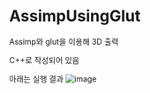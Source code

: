 # AssimpUsingGlut
Assimp와 glut을 이용해 3D 출력

C++로 작성되어 있음

아래는 실행 결과
![image](https://user-images.githubusercontent.com/12217092/215034201-68d349ab-82df-4a2c-b484-e5c5b22426c6.png)
